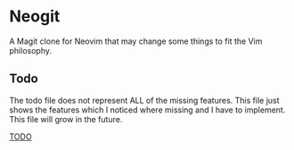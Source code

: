 # Neogit

A Magit clone for Neovim that may change some things to fit the Vim philosophy.

## Todo

The todo file does not represent ALL of the missing features. This file just shows the features which I noticed where missing and I have to implement. This file will grow in the future.

[TODO](./todo.md)
